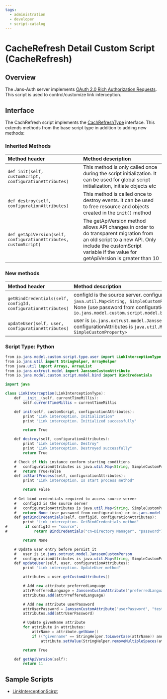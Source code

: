```yaml
---
tags:
  - administration
  - developer
  - script-catalog
---
```


# CacheRefresh Detail Custom Script (CacheRefresh)

## Overview

The Jans-Auth server implements [OAuth 2.0 Rich Authorization Requests](https://datatracker.ietf.org/doc/html/rfc9396).
This script is used to control/customize link interception.



## Interface
The CachRefresh script implements the [CachRefreshType](https://github.com/JanssenProject/jans/blob/main/jans-core/script/src/main/java/io/jans/model/custom/script/type/user/CacheRefreshType.java) interface. This extends methods from the base script type in addition to adding new methods:

### Inherited Methods
| Method header | Method description |
|:-----|:------|
| `def init(self, customScript, configurationAttributes)` | This method is only called once during the script initialization. It can be used for global script initialization, initiate objects etc |
| `def destroy(self, configurationAttributes)` | This method is called once to destroy events. It can be used to free resource and objects created in the `init()` method |
| `def getApiVersion(self, configurationAttributes, customScript)` | The getApiVersion method allows API changes in order to do transparent migration from an old script to a new API. Only include the customScript variable if the value for getApiVersion is greater than 10 |

### New methods
| Method header | Method description |
|:-----|:------|
|`getBindCredentials(self, configId, configurationAttributes)`| configId is the source server. configurationAttributes is `java.util.Map<String, SimpleCustomProperty>`. return None (use password from configuration) or `io.jans.model.custom.script.model.bind.BindCredentials` |
|`updateUser(self, user, configurationAttributes)`| user is `io.jans.oxtrust.model.JanssenCustomPerson`. configurationAttributes is `java.util.Map<String, SimpleCustomProperty>` |

### Script Type: Python

```java
from io.jans.model.custom.script.type.user import LinkInterceptionType
from io.jans.util import StringHelper, ArrayHelper
from java.util import Arrays, ArrayList
from io.jans.oxtrust.model import JanssenCustomAttribute
from io.jans.model.custom.script.model.bind import BindCredentials

import java

class LinkInterception(LinkInterceptionType):
    def __init__(self, currentTimeMillis):
        self.currentTimeMillis = currentTimeMillis

    def init(self, customScript, configurationAttributes):
        print "Link interception. Initialization"
        print "Link interception. Initialized successfully"

        return True   

    def destroy(self, configurationAttributes):
        print "Link interception. Destroy"
        print "Link interception. Destroyed successfully"
        return True

    # Check if this instance conform starting conditions 
    #   configurationAttributes is java.util.Map<String, SimpleCustomProperty>
    #   return True/False
    def isStartProcess(self, configurationAttributes):
        print "Link interception. Is start process method"

        return False
    
    # Get bind credentials required to access source server 
    #   configId is the source server
    #   configurationAttributes is java.util.Map<String, SimpleCustomProperty>
    #   return None (use password from configuration) or io.jans.model.custom.script.model.bind.BindCredentials
    def getBindCredentials(self, configId, configurationAttributes):
        print "Link interception. GetBindCredentials method"
#        if configId == "source":
#            return BindCredentials("cn=Directory Manager", "password")

        return None

    # Update user entry before persist it
    #   user is io.jans.oxtrust.model.JanssenCustomPerson
    #   configurationAttributes is java.util.Map<String, SimpleCustomProperty>
    def updateUser(self, user, configurationAttributes):
        print "Link interception. UpdateUser method"

        attributes = user.getCustomAttributes()

        # Add new attribute preferredLanguage
        attrPrefferedLanguage = JanssenCustomAttribute("preferredLanguage", "en-us")
        attributes.add(attrPrefferedLanguage)

        # Add new attribute userPassword
        attrUserPassword = JanssenCustomAttribute("userPassword", "test")
        attributes.add(attrUserPassword)

        # Update givenName attribute
        for attribute in attributes:
            attrName = attribute.getName()
            if (("givenname" == StringHelper.toLowerCase(attrName)) and StringHelper.isNotEmpty(attribute.getValue())):
                attribute.setValue(StringHelper.removeMultipleSpaces(attribute.getValue()) + " (updated)")

        return True

    def getApiVersion(self):
        return 11

```


## Sample Scripts
- [LinkInterceptionScirpt](../../../script-catalog/link_interception/sample-script/SampleScript.py)
